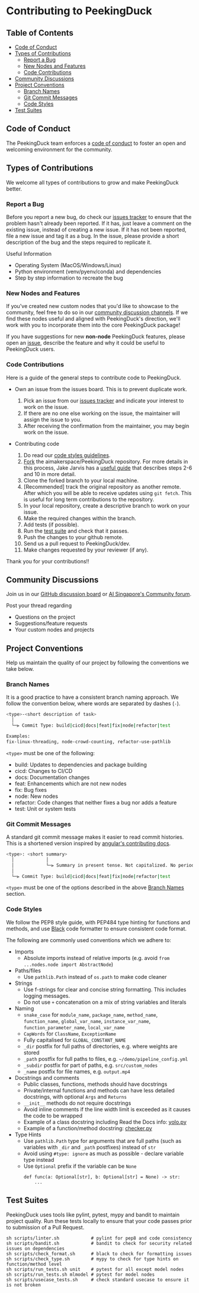 # Contributing to PeekingDuck

## Table of Contents

- [Code of Conduct](#code-of-conduct)
- [Types of Contributions](#types-of-contributions)
  - [Report a Bug](#report-a-bug)
  - [New Nodes and Features](#new-nodes-and-features)
  - [Code Contributions](#code-contributions)
- [Community Discussions](#community-discussions)
- [Project Conventions](#project-conventions)
  - [Branch Names](#branch-names)
  - [Git Commit Messages](#git-commit-messages)
  - [Code Styles](#code-styles)
- [Test Suites](#test-suites)

## Code of Conduct

The PeekingDuck team enforces a [code of conduct](CODE_OF_CONDUCT.md) to foster an open and welcoming environment for the community.

## Types of Contributions

We welcome all types of contributions to grow and make PeekingDuck better.

### Report a Bug

Before you report a new bug, do check our [issues tracker](https://github.com/aimakerspace/PeekingDuck/issues) to ensure that the problem hasn't already been reported. If it has, just leave a comment on the existing issue, instead of creating a new issue. If it has not been reported, file a new issue and tag it as a bug. In the issue, please provide a short description of the bug and the steps required to replicate it.

Useful Information 
- Operating System (MacOS/Windows/Linux)
- Python environment (venv/pyenv/conda) and dependencies
- Step by step information to recreate the bug


### New Nodes and Features

If you've created new custom nodes that you'd like to showcase to the community, feel free to do so in our [community discussion channels](#community-discussions). If we find these nodes useful and aligned with PeekingDuck's direction, we'll work with you to incorporate them into the core PeekingDuck package!

If you have suggestions for new **non-node** PeekingDuck features, please open an [issue](https://github.com/aimakerspace/PeekingDuck/issues), describe the feature and why it could be useful to PeekingDuck users.

### Code Contributions

Here is a guide of the general steps to contribute code to PeekingDuck.

- Own an issue from the issues board. This is to prevent duplicate work.

  1. Pick an issue from our [issues tracker](https://github.com/aimakerspace/PeekingDuck/issues) and indicate your interest to work on the issue.
  2. If there are no one else working on the issue, the maintainer will assign the issue to you.
  3. After receiving the confirmation from the maintainer, you may begin work on the issue.

- Contributing code 
  1. Do read our [code styles guidelines](#code-styles).
  2. [Fork](https://docs.github.com/en/github/getting-started-with-github/quickstart/fork-a-repo) the aimakerspace/PeekingDuck repository. For more details in this process, Jake Jarvis has a [useful guide](https://jarv.is/notes/how-to-pull-request-fork-github/) that describes steps 2-6 and 10 in more detail.
  3. Clone the forked branch to your local machine.
  4. \[Recommended\] track the original repository as another remote. After which you will be able to receive updates using `git fetch`. This is useful for long term contributions to the repository.
  5. In your local repository, create a descriptive branch to work on your issue.
  6. Make the required changes within the branch.
  7. Add tests (if possible).
  8. Run the [test suite](#test-suites) and check that it passes.
  9. Push the changes to your github remote.
  10. Send us a pull request to PeekingDuck/dev.
  11. Make changes requested by your reviewer (if any).

Thank you for your contributions!!

## Community Discussions

Join us in our [GitHub discussion board](https://github.com/aimakerspace/PeekingDuck/discussions) or [AI Singapore's Community forum](https://community.aisingapore.org/groups/computer-vision/forum/).

Post your thread regarding

- Questions on the project
- Suggestions/feature requests
- Your custom nodes and projects

## Project Conventions

Help us maintain the quality of our project by following the conventions we take below.

### Branch Names

It is a good practice to have a consistent branch naming approach. We follow the convention below, where words
are separated by dashes (`-`).
```bash
<type>-<short description of task>
  │
  └─⫸ Commit Type: build|cicd|docs|feat|fix|node|refactor|test

Examples:
fix-linux-threading, node-crowd-counting, refactor-use-pathlib
```

`<type>` must be one of the following:
- build: Updates to dependencies and package building
- cicd: Changes to CI/CD 
- docs: Documentation changes
- feat: Enhancements which are not new nodes
- fix: Bug fixes
- node: New nodes
- refactor: Code changes that neither fixes a bug nor adds a feature
- test: Unit or system tests


### Git Commit Messages

A standard git commit message makes it easier to read commit histories. This is a shortened version inspired by [angular's contributing docs](https://github.com/angular/angular/blob/master/CONTRIBUTING.md#commit-message-header).

```bash
<type>: <short summary>
  │            │
  │            └─⫸ Summary in present tense. Not capitalized. No period at the end.
  │
  └─⫸ Commit Type: build|cicd|docs|feat|fix|node|refactor|test
```
`<type>` must be one of the options described in the above [Branch Names](#branch-names) section.

### Code Styles

We follow the PEP8 style guide, with PEP484 type hinting for functions and methods, and use [Black](https://black.readthedocs.io/en/stable/) code formatter to ensure consistent code format.

The following are commonly used conventions which we adhere to:
- Imports
  - Absolute imports instead of relative imports (e.g. avoid `from ...nodes.node import AbstractNode`)
- Paths/files
  - Use `pathlib.Path` instead of `os.path` to make code cleaner
- Strings
  - Use f-strings for clear and concise string formatting. This includes logging messages.
  - Do not use `+` concatenation on a mix of string variables and literals
- Naming
  - `snake_case` for `module_name`, `package_name`, `method_name`, `function_name`, `global_var_name`, `instance_var_name`, `function_parameter_name`, `local_var_name`
  - `CapWords` for `ClassName`, `ExceptionName`
  - Fully capitalised for `GLOBAL_CONSTANT_NAME`
  - `_dir` postfix for full paths of directories, e.g. where weights are stored
  - `_path` postfix for full paths to files, e.g. `~/demo/pipeline_config.yml`
  - `_subdir` postfix for part of paths, e.g. `src/custom_nodes`
  - `_name` postfix for file names, e.g. `output.mp4`
- Docstrings and comments
  - Public classes, functions, methods should have docstrings
  - Private/internal functions and methods can have less detailed docstrings, with optional `Args` and `Returns`
  - `__init__` methods do not require docstrings
  - Avoid inline comments if the line width limit is exceeded as it causes the code to be wrapped
  - Example of a class docstring including Read the Docs info: [yolo.py](https://github.com/aimakerspace/PeekingDuck/blob/main/peekingduck/pipeline/nodes/model/yolo.py)
  - Example of a function/method docstring: [checker.py](https://github.com/aimakerspace/PeekingDuck/blob/main/peekingduck/weights_utils/checker.py)
- Type Hints
  - Use `pathlib.Path` type for arguments that are full paths (such as variables with `_dir` and `_path` postfixes) instead of `str`
  - Avoid using `#type: ignore` as much as possible - declare variable type instead
  - Use `Optional` prefix if the variable can be `None`
    ```
    def func(a: Optional[str], b: Optional[str] = None) -> str:
	    ...
    ```




## Test Suites

PeekingDuck uses tools like pylint, pytest, mypy and bandit to maintain project quality.
Run these tests locally to ensure that your code passes prior to submission of a Pull Request.

```shell
sh scripts/linter.sh            # pylint for pep8 and code consistency
sh scripts/bandit.sh            # bandit to check for security related issues on dependencies
sh scripts/check_format.sh      # black to check for formatting issues
sh scripts/check_type.sh        # mypy to check for type hints on function/method level
sh scripts/run_tests.sh unit    # pytest for all except model nodes
sh scripts/run_tests.sh mlmodel # pytest for model nodes
sh scripts/usecase_tests.sh     # check standard usecase to ensure it is not broken
```

